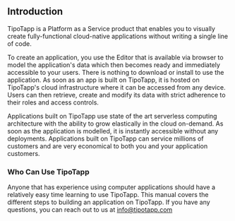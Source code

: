 ## Introduction
TipoTapp is a Platform as a Service product that enables you to visually create fully-functional cloud-native applications without writing a single line of code.

To create an application, you use the Editor that is available via browser to model the application's data which then becomes ready and immediately accessible to your users. There is nothing to download or install to use the application. As soon as an app is built on TipoTapp, it is hosted on TipoTapp's cloud infrastructure where it can be accessed from any device. Users can then retrieve, create and modify its data with strict adherence to their roles and access controls.

Applications built on TipoTapp use state of the art serverless computing architecture with the ability to grow elastically in the cloud on-demand. As soon as the application is modelled, it is instantly accessible without any deployments. Applications built on TipoTapp can service millions of customers and are very economical to both you and your application customers.

### Who Can Use TipoTapp
Anyone that has experience using computer applications should have a relatively easy time learning to use TipoTapp. This manual covers the different steps to building an application on TipoTapp. If you have any questions, you can reach out to us at info@tipotapp.com
